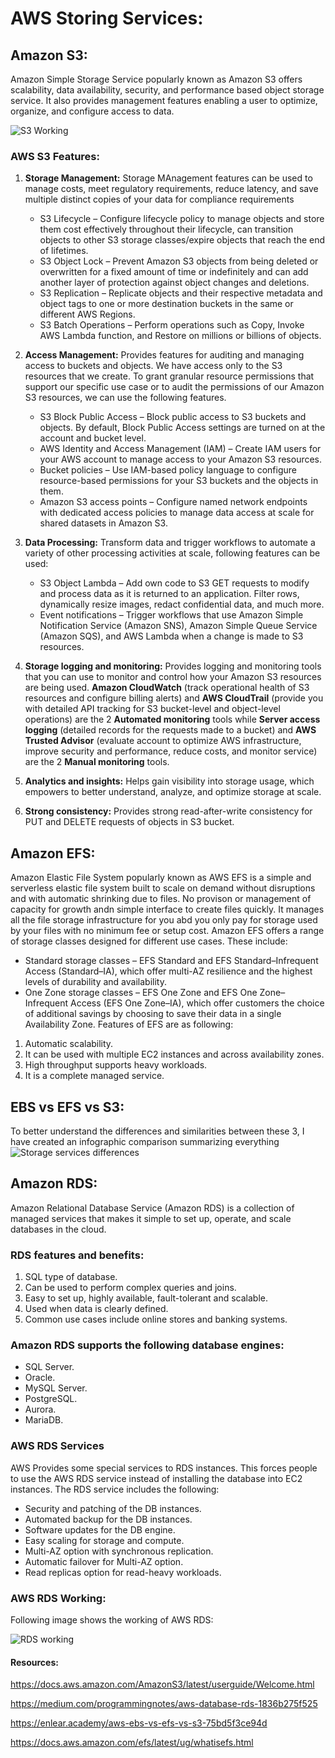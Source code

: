 # AWS Storing Services:

## Amazon S3:
  Amazon Simple Storage Service popularly known as Amazon S3 offers scalability, data availability, security, and performance based object storage service. It also provides management features enabling a user to optimize, organize, and configure access to data.
 
 ![S3 Working](https://user-images.githubusercontent.com/71292230/189979190-85a5f222-7a47-4b03-8b06-8e5d34bf84e0.png)
 
 ### AWS S3 Features:
  1. **Storage Management:**
    Storage MAnagement features can be used to manage costs, meet regulatory requirements, reduce latency, and save multiple distinct copies of your data for compliance requirements
     - S3 Lifecycle – Configure lifecycle policy to manage objects and store them cost effectively throughout their lifecycle, can transition objects to other S3 storage classes/expire objects that reach the end of lifetimes.
     - S3 Object Lock – Prevent Amazon S3 objects from being deleted or overwritten for a fixed amount of time or indefinitely and can add another layer of protection against object changes and deletions.
     - S3 Replication – Replicate objects and their respective metadata and object tags to one or more destination buckets in the same or different AWS Regions.
     - S3 Batch Operations – Perform operations such as Copy, Invoke AWS Lambda function, and Restore on millions or billions of objects.
  
  2. **Access Management:**
    Provides features for auditing and managing access to buckets and objects. We have access only to the S3 resources that we create. To grant granular resource permissions that support our specific use case or to audit the permissions of our Amazon S3 resources, we can use the following features.
      - S3 Block Public Access – Block public access to S3 buckets and objects. By default, Block Public Access settings are turned on at the account and bucket level.
      - AWS Identity and Access Management (IAM) – Create IAM users for your AWS account to manage access to your Amazon S3 resources.
      - Bucket policies – Use IAM-based policy language to configure resource-based permissions for your S3 buckets and the objects in them.
      - Amazon S3 access points – Configure named network endpoints with dedicated access policies to manage data access at scale for shared datasets in Amazon S3.
      
  3. **Data Processing:**
    Transform data and trigger workflows to automate a variety of other processing activities at scale, following features can be used:
      - S3 Object Lambda – Add own code to S3 GET requests to modify and process data as it is returned to an application. Filter rows, dynamically resize images, redact confidential data, and much more.
      - Event notifications – Trigger workflows that use Amazon Simple Notification Service (Amazon SNS), Amazon Simple Queue Service (Amazon SQS), and AWS Lambda when a change is made to S3 resources.
  
  4. **Storage logging and monitoring:**
    Provides logging and monitoring tools that you can use to monitor and control how your Amazon S3 resources are being used. **Amazon CloudWatch** (track operational health of S3 resources and configure billing alerts) and **AWS CloudTrail** (provide you with detailed API tracking for S3 bucket-level and object-level operations) are the 2 **Automated monitoring** tools while
    **Server access logging** (detailed records for the requests made to a bucket) and **AWS Trusted Advisor** (evaluate account to optimize AWS infrastructure, improve security and performance, reduce costs, and monitor service) are the 2 **Manual monitoring** tools.
  
  5. **Analytics and insights:**
    Helps gain visibility into storage usage, which empowers to better understand, analyze, and optimize storage at scale.
  
  6. **Strong consistency:**
    Provides strong read-after-write consistency for PUT and DELETE requests of objects in S3 bucket.

## Amazon EFS:
   Amazon Elastic File System popularly known as AWS EFS is a simple and serverless elastic file system built to scale on demand without disruptions and with automatic shrinking due to files. No provison or management of capacity for growth
 andn simple interface to create files quickly. It manages all the file storage infrastructure for you abd you only pay for storage used by your files with no minimum fee or setup cost.
 Amazon EFS offers a range of storage classes designed for different use cases. These include:
  - Standard storage classes – EFS Standard and EFS Standard–Infrequent Access (Standard–IA), which offer multi-AZ resilience and the highest levels of durability and availability.
  - One Zone storage classes – EFS One Zone and EFS One Zone–Infrequent Access (EFS One Zone–IA), which offer customers the choice of additional savings by choosing to save their data in a single Availability Zone.
 Features of EFS are as following:
  1. Automatic scalability.
  2. It can be used with multiple EC2 instances and across availability zones.
  3. High throughput supports heavy workloads.
  4. It is a complete managed service.

## EBS vs EFS vs S3:
  To better understand the differences and similarities between these 3, I have created an infographic comparison summarizing everything
![Storage services differences](https://miro.medium.com/max/700/1*oibvNbEBZn7Jp-AZSApRBQ.png)
 
## Amazon RDS:
  Amazon Relational Database Service (Amazon RDS) is a collection of managed services that makes it simple to set up, operate, and scale databases in the cloud.
  
 ### RDS features and benefits:
  1. SQL type of database.
  2. Can be used to perform complex queries and joins.
  3. Easy to set up, highly available, fault-tolerant and scalable.
  4. Used when data is clearly defined.
  5. Common use cases include online stores and banking systems.
  
  ### Amazon RDS supports the following database engines:
  - SQL Server.
  - Oracle.
  - MySQL Server.
  - PostgreSQL.
  - Aurora.
  - MariaDB.

  ### AWS RDS Services
   AWS Provides some special services to RDS instances. This forces people to use the AWS RDS service instead of installing the database into EC2 instances. The RDS service includes the following:

  - Security and patching of the DB instances.
  - Automated backup for the DB instances.
  - Software updates for the DB engine.
  - Easy scaling for storage and compute.
  - Multi-AZ option with synchronous replication.
  - Automatic failover for Multi-AZ option.
  - Read replicas option for read-heavy workloads.

  ### AWS RDS Working:
  Following image shows the working of AWS RDS:
  
  
  ![RDS working](https://user-images.githubusercontent.com/71292230/189983058-5fa469b8-fa08-40d6-8ba3-af02fd563894.png)


#### Resources:
  https://docs.aws.amazon.com/AmazonS3/latest/userguide/Welcome.html
  
  https://medium.com/programmingnotes/aws-database-rds-1836b275f525
  
  https://enlear.academy/aws-ebs-vs-efs-vs-s3-75bd5f3ce94d
  
  https://docs.aws.amazon.com/efs/latest/ug/whatisefs.html
  
